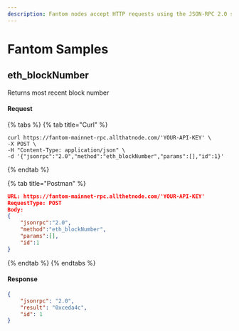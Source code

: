 ```yaml
---
description: Fantom nodes accept HTTP requests using the JSON-RPC 2.0 specification.
---
```


# Fantom Samples

## eth\_blockNumber

Returns most recent block number

#### Request

{% tabs %}
{% tab title="Curl" %}
```shell
curl https://fantom-mainnet-rpc.allthatnode.com/'YOUR-API-KEY' \
-X POST \
-H "Content-Type: application/json" \
-d '{"jsonrpc":"2.0","method":"eth_blockNumber","params":[],"id":1}'
```
{% endtab %}

{% tab title="Postman" %}
```json
URL: https://fantom-mainnet-rpc.allthetnode.com/'YOUR-API-KEY'
RequestType: POST
Body: 
{
    "jsonrpc":"2.0",
    "method":"eth_blockNumber",
    "params":[],
    "id":1
}
```
{% endtab %}
{% endtabs %}

#### Response

```json
{
    "jsonrpc": "2.0",
    "result": "0xceda4c",
    "id": 1
}
```
